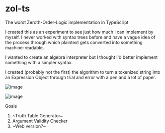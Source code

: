 # zol-ts
 The worst Zeroth-Order-Logic implementation in TypeScript

I created this as an experiment to see just how much I can implement by myself.  I never worked with syntax trees before and have a vague idea of the process through which plaintext gets converted into something machine-readable.

I wanted to create an algebra interpreter but I thought I'd better implement something with a simpler syntax.

I created (probably not the first) the algorithm to turn a tokenized string into an Expression Object through trial and error with a pen and a lot of paper.

![image](https://user-images.githubusercontent.com/77368058/186716227-fdb742b5-1ac4-4bb2-9f66-8d34fa051d29.png)

![image](https://user-images.githubusercontent.com/77368058/186716404-6ea5359e-413b-42ec-8e30-38966038b767.png)

Goals
1. ~Truth Table Generator~
2. Argument Validity Checker
3. ~Web version?~
